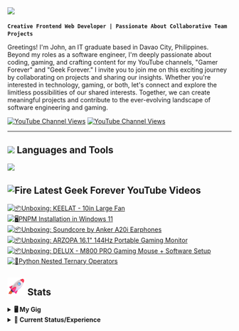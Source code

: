 <a href="https://github.com/emailjohnthomascaballero">
   <img src="https://readme-typing-svg.herokuapp.com/?font=Righteous&size=35&center=true&vCenter=true&width=500&height=70&duration=4000&color=f22b43&lines=Hello!;+I'm+John+Thomas+F.+Caballero!;+a+programmer...;+a+gamer...;+a+content+creator...;+a+streamer...;+a+freelancer." />
</a>

**`Creative Frontend Web Developer | Passionate About Collaborative Team Projects`**

Greetings! I'm John, an IT graduate based in Davao City, Philippines. Beyond my roles as a software engineer, I'm deeply passionate about coding, gaming, and crafting content for my YouTube channels, "Gamer Forever" and "Geek Forever." I invite you to join me on this exciting journey by collaborating on projects and sharing our insights. Whether you're interested in technology, gaming, or both, let's connect and explore the limitless possibilities of our shared interests. Together, we can create meaningful projects and contribute to the ever-evolving landscape of software engineering and gaming.

<p align="left">
   <a href="https://www.youtube.com/@GamerForeverChannel"><img alt="YouTube Channel Views" src="https://img.shields.io/youtube/channel/views/UC88LrCOvWEp83DwV6-qVRzQ?style=for-the-badge&logo=youtube&label=Gamer%20Forever%20YouTube%20Views&color=%23fa3a45"></a>
   <a href="https://www.youtube.com/@GeekForeverChannel"><img alt="YouTube Channel Views" src="https://img.shields.io/youtube/channel/views/UCtujEiwlNyHon-z78FmVW7Q?style=for-the-badge&logo=youtube&label=Geek%20Forever%20YouTube%20Views&color=%23fa3a45"></a>
</p>

---

## <img src='https://user-images.githubusercontent.com/74038190/206662607-d9e7591e-bbf9-42f9-9386-29efc927bc16.gif' width="40"> Languages and Tools

<!-- LANGUAGES AND TOOLS -->

<p align="left">
   <a href="https://github.com/emailjohnthomascaballero">
      <img src="https://skillicons.dev/icons?i=html,css,js,react,ts,tailwind,bootstrap,sass,alpinejs,nodejs,pnpm,npm,nextjs,vercel,mysql,php,flutter,dart,cs,py,md,notion,git,github,vscode,sublime,wordpress,postman,figma,ps,pr,windows,androidstudio,firebase,devto,discord,gamemakerstudio,unity,gmail,linkedin,stackoverflow,twitter"/>
   </a>
</p>

## <img src="https://raw.githubusercontent.com/Tarikul-Islam-Anik/Animated-Fluent-Emojis/master/Emojis/Travel%20and%20places/Fire.png" alt="Fire" width="40" /> Latest Geek Forever YouTube Videos

<!-- BEGIN YOUTUBE-CARDS -->
[![📦Unboxing: KEELAT - 10in Large Fan](https://ytcards.demolab.com/?id=V7JrY1AyuVY&title=%F0%9F%93%A6Unboxing%3A+KEELAT+-+10in+Large+Fan&lang=en&timestamp=1712044905&background_color=%230d1117&title_color=%23ffffff&stats_color=%23dedede&max_title_lines=1&width=250&border_radius=5 "📦Unboxing: KEELAT - 10in Large Fan")](https://www.youtube.com/watch?v=V7JrY1AyuVY)
[![🖥️PNPM Installation in Windows 11](https://ytcards.demolab.com/?id=1WwC3i3hWbk&title=%F0%9F%96%A5%EF%B8%8FPNPM+Installation+in+Windows+11&lang=en&timestamp=1711866994&background_color=%230d1117&title_color=%23ffffff&stats_color=%23dedede&max_title_lines=1&width=250&border_radius=5 "🖥️PNPM Installation in Windows 11")](https://www.youtube.com/watch?v=1WwC3i3hWbk)
[![📦Unboxing: Soundcore by Anker A20i Earphones](https://ytcards.demolab.com/?id=cLtDH_AM2QA&title=%F0%9F%93%A6Unboxing%3A+Soundcore+by+Anker+A20i+Earphones&lang=en&timestamp=1711788547&background_color=%230d1117&title_color=%23ffffff&stats_color=%23dedede&max_title_lines=1&width=250&border_radius=5 "📦Unboxing: Soundcore by Anker A20i Earphones")](https://www.youtube.com/watch?v=cLtDH_AM2QA)
[![📦Unboxing: ARZOPA 16.1" 144Hz Portable Gaming Monitor](https://ytcards.demolab.com/?id=838IRd-ctm8&title=%F0%9F%93%A6Unboxing%3A+ARZOPA+16.1%22+144Hz+Portable+Gaming+Monitor&lang=en&timestamp=1711620715&background_color=%230d1117&title_color=%23ffffff&stats_color=%23dedede&max_title_lines=1&width=250&border_radius=5 "📦Unboxing: ARZOPA 16.1\" 144Hz Portable Gaming Monitor")](https://www.youtube.com/watch?v=838IRd-ctm8)
[![📦Unboxing: DELUX - M800 PRO Gaming Mouse + Software Setup](https://ytcards.demolab.com/?id=AvC6oclWSxg&title=%F0%9F%93%A6Unboxing%3A+DELUX+-+M800+PRO+Gaming+Mouse+%2B+Software+Setup&lang=en&timestamp=1711529005&background_color=%230d1117&title_color=%23ffffff&stats_color=%23dedede&max_title_lines=1&width=250&border_radius=5 "📦Unboxing: DELUX - M800 PRO Gaming Mouse + Software Setup")](https://www.youtube.com/watch?v=AvC6oclWSxg)
[![🐍Python Nested Ternary Operators](https://ytcards.demolab.com/?id=rF0JDUJepGE&title=%F0%9F%90%8DPython+Nested+Ternary+Operators&lang=en&timestamp=1711445039&background_color=%230d1117&title_color=%23ffffff&stats_color=%23dedede&max_title_lines=1&width=250&border_radius=5 "🐍Python Nested Ternary Operators")](https://www.youtube.com/watch?v=rF0JDUJepGE)
<!-- END YOUTUBE-CARDS -->


## <img src="https://raw.githubusercontent.com/Tarikul-Islam-Anik/tarikul-islam-anik/main/assets/images/Rocket.png" width="40"> Stats

<!-- STATS -->
<details>
   <summary><b>🖥️ My Gig</b></summary>
   <table align="center">
      <thead align="center">
      <tr>
       <th colspan="5">
          <img src="https://i.pinimg.com/originals/b8/aa/8f/b8aa8f0ce3ee8c85bb9585d842cdf30c.gif" align="center" title="Anime gif" width="100%" height="auto" alt="Anime typing in a paper gif">
       </th>
     </tr>
     </thead>
     <thead align="center">
       <tr>
         <th>Computer</th>
         <th>Monitor</th>
         <th>Keyboard</th>
         <th>Mouse</th>
         <th>Earphones</th>
         <th>Table</th>
       </tr>
     </thead>
     <tbody align="center">
       <tr>
         <td>
            Beelink SER5 AMD Ryzen 7 5800H Mini PC (16gb RAM / 500gb SSD)
         </td>
         <td>
            ARZOPA 16.1 144Hz 1080P Portable Gaming Monitor, <br>
            LIAGMK 15.6 60Hz 1080P Portable Monitor
         </td>
         <td>
            Royal Kludge RK96 Wireless Bluetooth Mechanical Keyboard
         </td>
         <td>
           Delux M800 Pro Wireless Gaming Mouse
         </td>
          <td>
           Soundcore by Anker A20i Bluetooth 5.3 Earphones
         </td>
          <td>
           FISHERMAN L-Shaped Corner Computer Table
         </td>
       </tr>
     </tbody>
   </table>
</details>

<details>
   <summary><b>📶 Current Status/Experience</b></summary>
   <table align="center">
      <thead align="center">
      <tr>
       <th colspan="5">
         <img src="https://media.tenor.com/D2H0hPltOdYAAAAd/golden-boy-fake-keyboard-programing-coding-paper-book.gif" align="center" title="Anime gif" width="100%" height="auto" alt="Anime typing in a paper gif">
       </th>
     </tr>
     </thead>
     <thead align="center">
       <tr>
         <th>Logo</th>
         <th>Company</th>
         <th>Experience</th>
         <th>Tech Stack</th>
         <th>Status</th>
       </tr>
     </thead>
     <tbody align="center">
       <tr>
         <td>
            <a href="https://github.com/MMOWiki"> <img src="https://avatars.githubusercontent.com/u/132177038?s=400&u=50b7da79bfc95b09c16cae95a8660ca5202e9c3c&v=4" width="25px" style="vertical-align: middle;" /> </a>
         </td>
         <td>
            MMO WIKI <br> 
            (Client based)
         </td>
         <td>6 Months</td>
         <td>
           Next.js, React, TypeScript, Bootstrap, SASS, Node, NPM, Figma, Miro, Loom, Trello, Taiga
         </td>
          <td>
           Currently Working
         </td>
       </tr>
        <tr>
         <td>
            <a href="https://github.com/dianoiatech"> <img src="https://avatars.githubusercontent.com/u/106958509?s=200&v=4" width="25px" style="vertical-align: middle;" /> </a>
         </td>
         <td>         
            Dianoia Tech <br> 
            (Startup Company)
         </td>
         <td>
            2 Months  
         </td>
         <td>
            Nextjs, React, Tailwind, Node, PNPM, ESLint, Figma, Trello, Taiga
         </td>
         <td>
            Currently Working
         </td>
       </tr>
     </tbody>
   </table>
</details>
